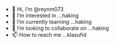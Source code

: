 - 👋 Hi, I’m @reynm073
- 👀 I’m interested in ...haking
- 🌱 I’m currently learning ...haking
- 💞️ I’m looking to collaborate on ...haking
- 📫 How to reach me ...klasufid 

<!---
reynm073/reynm073 is a ✨ special ✨ repository because its `README.md` (this file) appears on your GitHub profile.
You can click the Preview link to take a look at your changes.
--->
